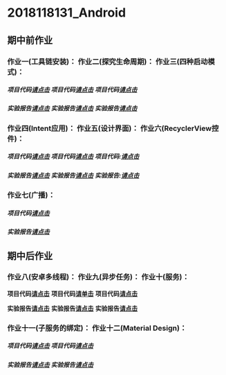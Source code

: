 # 2018118131_Android

## 期中前作业



### 作业一(工具链安装)：		作业二(探究生命周期)：		 作业三(四种启动模式)：

##### 项目代码[请点击](https://github.com/JacCloud/2018118131_Android/tree/master/mywork_0)                                         项目代码[请点击](https://github.com/JacCloud/2018118131_Android/tree/master/mywork_1)                                                 项目代码[请点击](https://github.com/JacCloud/2018118131_Android/tree/master/mywork_2)

##### 实验报告[请点击](https://github.com/JacCloud/2018118131_Android/blob/master/mywork_0/mywork_0%E5%AE%9E%E9%AA%8C%E6%8A%A5%E5%91%8A.md)                                         实验报告[请点击](https://github.com/JacCloud/2018118131_Android/blob/master/mywork_1/mywork_1%E5%AE%9E%E9%AA%8C%E6%8A%A5%E5%91%8A.md)                                                 实验报告[请点击](https://github.com/JacCloud/2018118131_Android/blob/master/mywork_2/mywork_2%E5%AE%9E%E9%AA%8C%E6%8A%A5%E5%91%8A.md)

### 

### 作业四(Intent应用)：		作业五(设计界面)：				作业六(RecyclerView控件)：

##### 项目代码[请点击](https://github.com/JacCloud/2018118131_Android/tree/master/mywork_5)										  项目代码[请点击](https://github.com/JacCloud/2018118131_Android/tree/master/mywork_3)											   项目代码:[请点击](https://github.com/JacCloud/2018118131_Android/tree/master/mywork_4)

##### 实验报告[请点击](https://github.com/JacCloud/2018118131_Android/blob/master/mywork_5/mywork_5%E5%AE%9E%E9%AA%8C%E6%8A%A5%E5%91%8A.md)										  实验报告[请点击](https://github.com/JacCloud/2018118131_Android/blob/master/mywork_3/mywork_3%E5%AE%9E%E9%AA%8C%E6%8A%A5%E5%91%8A.md)											   实验报告:[请点击](https://github.com/JacCloud/2018118131_Android/blob/master/mywork_4/mywork_4%E5%AE%9E%E9%AA%8C%E6%8A%A5%E5%91%8A.md)



### 作业七(广播)：

##### 项目代码[请点击](https://github.com/JacCloud/2018118131_Android/tree/master/mywork_6)

##### 实验报告[请点击](https://github.com/JacCloud/2018118131_Android/blob/master/mywork_6/mywork_6%E5%AE%9E%E9%AA%8C%E6%8A%A5%E5%91%8A.md)



## 期中后作业



### 作业八(安卓多线程)：		作业九(异步任务)：				作业十(服务)：

**项目代码[请点击](https://github.com/JacCloud/2018118131_Android/tree/master/mywork_7)**										 **项目代码[请单击](https://github.com/JacCloud/2018118131_Android/tree/master/mywork_8)**												**项目代码[请点击](https://github.com/JacCloud/2018118131_Android/tree/master/mywork_9)**

**实验报告[请点击](https://github.com/JacCloud/2018118131_Android/blob/master/mywork_7/mywork_7%E5%AE%9E%E9%AA%8C%E6%8A%A5%E5%91%8A.md)** 										**实验报告[请点击](https://github.com/JacCloud/2018118131_Android/blob/master/mywork_8/mywork_8%E5%AE%9E%E9%AA%8C%E6%8A%A5%E5%91%8A.md)**												**实验报告[请点击](https://github.com/JacCloud/2018118131_Android/blob/master/mywork_9/mywork_9%E5%AE%9E%E9%AA%8C%E6%8A%A5%E5%91%8A.md)**



### 作业十一(子服务的绑定)：					作业十二(Material Design)：

##### 项目代码[请点击](https://github.com/JacCloud/2018118131_Android/tree/master/mywork_10)																	   **项目代码[请点击](https://github.com/JacCloud/2018118131_Android/tree/master/mywork_11)**

##### 实验报告[请点击](https://github.com/JacCloud/2018118131_Android/blob/master/mywork_10/mywork_10%E5%AE%9E%E9%AA%8C%E6%8A%A5%E5%91%8A.md)																	   **实验报告[请点击](https://github.com/JacCloud/2018118131_Android/blob/master/mywork_11/mywork_11实验报告.md)**



